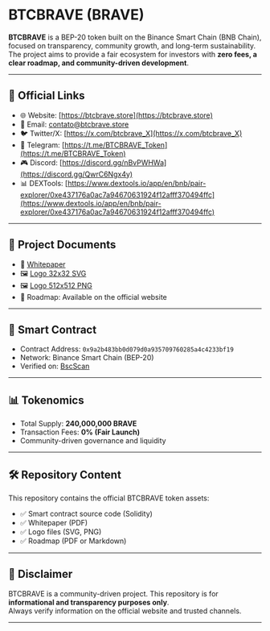 # BTCBRAVE (BRAVE)

**BTCBRAVE** is a BEP-20 token built on the Binance Smart Chain (BNB Chain), focused on transparency, community growth, and long-term sustainability.  
The project aims to provide a fair ecosystem for investors with **zero fees, a clear roadmap, and community-driven development**.  

---

## 🔗 Official Links
- 🌐 Website: [https://btcbrave.store](https://btcbrave.store)  
- 📩 Email: contato@btcbrave.store  
- 🐦 Twitter/X: [https://x.com/btcbrave_X](https://x.com/btcbrave_X)  
- 💬 Telegram: [https://t.me/BTCBRAVE_Token](https://t.me/BTCBRAVE_Token)  
- 🎮 Discord: [https://discord.gg/nBvPWHWa](https://discord.gg/QwrC6Ngx4y)  
- 📊 DEXTools: [https://www.dextools.io/app/en/bnb/pair-explorer/0xe437176a0ac7a94670631924f12afff370494ffc](https://www.dextools.io/app/en/bnb/pair-explorer/0xe437176a0ac7a94670631924f12afff370494ffc)  

---

## 📄 Project Documents
- 📘 [Whitepaper](https://btcbrave.store/whitepaper.pdf)  
- 🖼️ [Logo 32x32 SVG](https://btcbrave.store/logo.svg)  
- 🖼️ [Logo 512x512 PNG](https://btcbrave.store/logo512.png)  
- 📅 Roadmap: Available on the official website  

---

## 🔗 Smart Contract
- Contract Address: `0x9a2b483bb0d079d0a935709760285a4c4233bf19`  
- Network: Binance Smart Chain (BEP-20)  
- Verified on: [BscScan](https://bscscan.com/token/0x9a2b483bb0d079d0a935709760285a4c4233bf19)  

---

## 📊 Tokenomics
- Total Supply: **240,000,000 BRAVE**  
- Transaction Fees: **0% (Fair Launch)**  
- Community-driven governance and liquidity  

---

## 🛠️ Repository Content
This repository contains the official BTCBRAVE token assets:  
- ✅ Smart contract source code (Solidity)  
- ✅ Whitepaper (PDF)  
- ✅ Logo files (SVG, PNG)  
- ✅ Roadmap (PDF or Markdown)  

---

## 📢 Disclaimer
BTCBRAVE is a community-driven project. This repository is for **informational and transparency purposes only**.  
Always verify information on the official website and trusted channels.  

---
